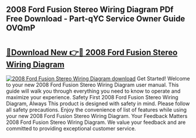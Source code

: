 ## 2008 Ford Fusion Stereo Wiring Diagram PDf Free Download - Part-qYC Service Owner Guide OVQmP

# <h2><a href="http://dfo09v9.blite.top/?on=2008+Ford+Fusion+Stereo+Wiring+Diagram">🔗Download New 👉🔴 2008 Ford Fusion Stereo Wiring Diagram</a></h2>

[![2008 Ford Fusion Stereo Wiring Diagram download](https://i.imgur.com/lujVjoI.png)](http://dfo09v9.blite.top/?on=2008+Ford+Fusion+Stereo+Wiring+Diagram)
Get Started! Welcome to your new 2008 Ford Fusion Stereo Wiring Diagram user manual. This guide will walk you through everything you need to know to operate and maximize your experience. Safety First 2008 Ford Fusion Stereo Wiring Diagram, Always This product is designed with safety in mind. Please follow all safety precautions. Enjoy the convenience of list of features while using your new 2008 Ford Fusion Stereo Wiring Diagram. Your Feedback Matters 2008 Ford Fusion Stereo Wiring Diagram. We value your feedback and are committed to providing exceptional customer service.
